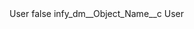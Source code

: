 <?xml version="1.0" encoding="UTF-8"?>
<CustomMetadata xmlns="http://soap.sforce.com/2006/04/metadata" xmlns:xsi="http://www.w3.org/2001/XMLSchema-instance" xmlns:xsd="http://www.w3.org/2001/XMLSchema">
    <label>User</label>
    <protected>false</protected>
    <values>
        <field>infy_dm__Object_Name__c</field>
        <value xsi:type="xsd:string">User</value>
    </values>
</CustomMetadata>

